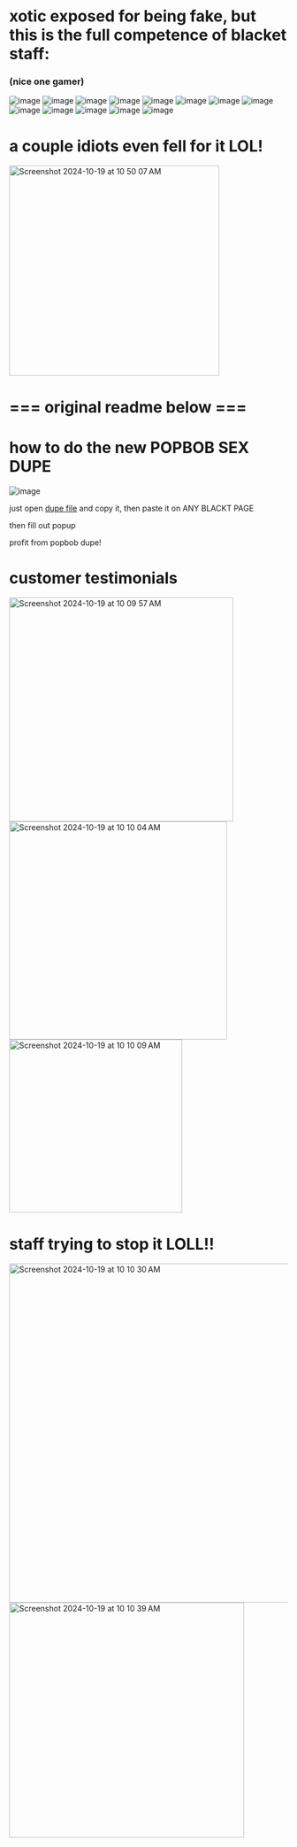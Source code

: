 # xotic exposed for being fake, but this is the full competence of blacket staff:
### (nice one gamer)
![image](https://github.com/user-attachments/assets/15965c4c-5224-49df-838e-7d4ac879efd0)
![image](https://github.com/user-attachments/assets/584777e1-bf9d-48f3-af23-63d6766d92ed)
![image](https://github.com/user-attachments/assets/15d6e05c-683c-44f6-9eb5-7ed079bbfd4a)
![image](https://github.com/user-attachments/assets/6f4e0cfc-c62d-432e-941e-a519509e6da4)
![image](https://github.com/user-attachments/assets/88e46d8a-aece-48aa-ad82-841c9d993c16)
![image](https://github.com/user-attachments/assets/3cce946b-23b5-40b6-af34-66154f326bfb)
![image](https://github.com/user-attachments/assets/d6b05d82-dcd8-4cb4-88f9-d4cee97ca8f7)
![image](https://github.com/user-attachments/assets/fe7a78e4-789a-4cb7-97c7-8d210a0e68a3)
![image](https://github.com/user-attachments/assets/b317216b-29ae-426c-a32f-1ae8c1e42dd7)
![image](https://github.com/user-attachments/assets/f868fc90-c2c3-41fa-92aa-df0b1140b9d2)
![image](https://github.com/user-attachments/assets/ad3603d2-c918-4372-8737-4e719ade651d)
![image](https://github.com/user-attachments/assets/c3da7043-4e85-4422-85bf-4ee84246630c)
![image](https://github.com/user-attachments/assets/4340b45f-edca-4e07-8abb-c63b2513871d)

# a couple idiots even fell for it LOL!
<img width="380" alt="Screenshot 2024-10-19 at 10 50 07 AM" src="https://github.com/user-attachments/assets/e1b836e3-bd59-43a7-913e-d2dd9192598e">


# === original readme below ===

# how to do the new POPBOB SEX DUPE
![image](https://github.com/user-attachments/assets/c7f43dbe-4bb3-4e3d-89f4-2e11d70d9740)

just open [dupe file](./dupe.txt) and copy it, then paste it on ANY BLACKT PAGE

then fill out popup 

profit from popbob dupe!

# customer testimonials
<img width="405" alt="Screenshot 2024-10-19 at 10 09 57 AM" src="https://github.com/user-attachments/assets/e2ba3b08-7c90-46d7-abad-4024c82061f7">
<img width="394" alt="Screenshot 2024-10-19 at 10 10 04 AM" src="https://github.com/user-attachments/assets/3b2741d6-6dc1-43e5-ba1d-1d080c6cd3e4">
<img width="313" alt="Screenshot 2024-10-19 at 10 10 09 AM" src="https://github.com/user-attachments/assets/ec7ad567-408c-4d30-b7a7-ef8d77df40a2">

# staff trying to stop it LOLL!! 

<img width="613" alt="Screenshot 2024-10-19 at 10 10 30 AM" src="https://github.com/user-attachments/assets/9153449d-081f-478b-a554-b803822b522b">
<img width="425" alt="Screenshot 2024-10-19 at 10 10 39 AM" src="https://github.com/user-attachments/assets/b31def63-8091-42a0-ba0e-445a6fbd9c5f">
